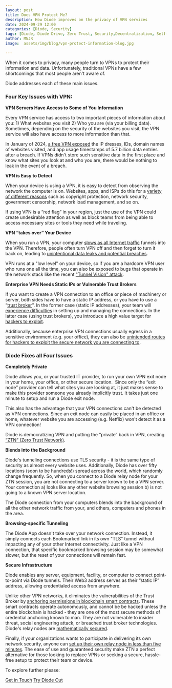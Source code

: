 ```yaml
---
layout: post
title: Does VPN Protect Me? 
description: How Diode improves on the privacy of VPN services
date: 2024-09-29 12:00
categories: [Diode, Security]
tags: [Diode, Diode Drive, Zero Trust, Security,Decentralization, Self-Custody]
author: MNJR
image: 	assets/img/blog/vpn-protect-information-blog.jpg

---
```


When it comes to privacy, many people turn to VPNs to protect their information and data. Unfortunately, traditional VPNs have a few shortcomings that most people aren't aware of. 

Diode addresses each of these main issues.

### Four Key Issues with VPN:

**VPN Servers Have Access to Some of You Information**

Every VPN service has access to two important pieces of information about you: 1) What websites you visit 2) Who you are (via your billing data).  Sometimes, depending on the security of the websites you visit, the VPN service will also have access to more information than that.

In January of 2024, [a free VPN exposed](https://www.cyberghostvpn.com/privacyhub/chinese_vpn_leaks_user_data/) the IP dresses, IDs, domain names of websites visited, and app usage timestamps of 5.7 billion data entries after a breach. If VPNs didn't store such sensitive data in the first place and know what sites you look at and who you are, there would be nothing to leak in the event of a breach.

**VPN is Easy to Detect**

When your device is using a VPN, it is easy to detect from observing the network the computer is on. Websites, apps, and ISPs do this for a [variety of different reasons](https://www.fortinet.com/resources/cyberglossary/vpn-blocker) such as copyright protection, network security, government censorship, network load management, and so on. 

If using VPN is a “red flag” in your region, just the use of the VPN could create undesirable attention as well as block teams from being able to access necessary sites or tools they need while traveling.

**VPN “takes over” Your Device**

When you run a VPN, your computer [slows as all Internet traffic](https://surfshark.com/blog/do-vpns-slow-down-internet) funnels into the VPN. Therefore, people often turn VPN off and then forget to turn it back on, leading to [unintentional data leaks and potential breaches](https://nordvpn.com/blog/does-a-vpn-protect-you-from-hackers/). 

VPN runs at a "low level" on your device, so if you are a hardcore VPN user who runs one all the time, you can also be exposed to bugs that operate in the network stack like the recent ["Tunnel Vision" attack](https://thehackernews.com/2024/05/new-tunnelvision-attack-allows.html).

**Enterprise VPN Needs Static IPs or Vulnerable Trust Brokers**

If you want to create a VPN connection to an office or piece of machinery or server, both sides have to have a static IP address, or you have to use a “[trust broker](https://diode.io/blog/trust-broker-security)”.  In the former case (static IP addresses), your team will [experience difficulties](https://www.remote.it/resources/top-ten-vpn-struggles) in setting up and managing the connections.  In the latter case (using trust brokers), you introduce a high value target for [hackers to exploit](https://cybersecuritynews.com/post-exploitation-tactics-on-ivanti-fortigate-vpn-servers-hack/). 

Additionally, because enterprise VPN connections usually egress in a sensitive environment (e.g. your office), they can also be [unintended routes for hackers to exploit the secure network you are connecting to](https://thehackernews.com/2024/02/us-state-government-network-breached.html).


### Diode Fixes all Four Issues

**Completely Private**

Diode allows you, or your trusted IT provider, to run your own VPN exit node in your home, your office, or other secure location.  Since only the “exit node” provider can tell what sites you are looking at, it just makes sense to make this provider someone you already implicitly trust.  It takes just one minute to setup and run a Diode exit node. 

This also has the advantage that your VPN connections can't be detected as VPN connections.  Since an exit node can easily be placed in an office or home, whatever website you are accessing (e.g. Netflix) won't detect it as a VPN connection!

Diode is democratizing VPN and putting the “private” back in VPN, creating [“ZTN” (Zero Trust Network)](https://app.docs.diode.io/docs/features/regional-tunnels/). 

**Blends into the Background**

Diode's tunneling connections use TLS security - it is the same type of security as almost every website uses.  Additionally, Diode has over fifty locations (soon to be hundreds!) spread across the world, which randomly change frequently.  So, when you connect to a Diode relay node for your ZTN session, you are not connecting to a server known to be a VPN server.  Your connection a) looks like any other website browsing session b) is not going to a known VPN server location. 

The Diode connection from your computers blends into the background of all the other network traffic from your, and others, computers and phones in the area.

**Browsing-specific Tunneling**

The Diode App doesn't take over your network connection.  Instead, it simply connects each Bookmarked link in its own "TLS" tunnel without impacting any of your other Internet connectivity.  Just like a VPN connection, that specific bookmarked browsing session may be somewhat slower, but the reset of your connections will remain fast.

**Secure Infrastructure**

Diode enables any server, equipment, facility, or computer to connect point-to-point via Diode tunnels.  Their Web3 address serves as their “static IP” address, allowing credentialed access from anywhere. 

Unlike other VPN networks, it eliminates the vulnerabilities of the Trust Broker by [anchoring permissions in blockchain smart contracts](https://network.docs.diode.io/docs/features/lite-nodes-vs-full-nodes/).  These smart contracts operate autonomously, and cannot be be hacked unless the entire blockchain is hacked - they are one of the most secure methods of credential anchoring known to man.  They are not vulnerable to insider threat, social engineering attack, or breached trust broker technologies.  Diode's relay nodes are [mathematically secured](https://diode.io/blog/trust-broker-security).

Finally, if your organizations wants to participate in delivering its own network security, anyone can [set up their own relay node in less than five minutes](https://network.docs.diode.io/docs/). The ease of use and guaranteed security make ZTN a perfect alternative for those looking to replace VPNs or seeking a secure, hassle-free setup to protect their team or device.

To explore further please:
<div class="story__buttons">
  <a href="{{"https://contactdiode.paperform.co"}}" class="btn" target="">Get in Touch</a>
  <a href="#download-app" class="btn popup-open" target="">Try Diode Out</a>
</div>

